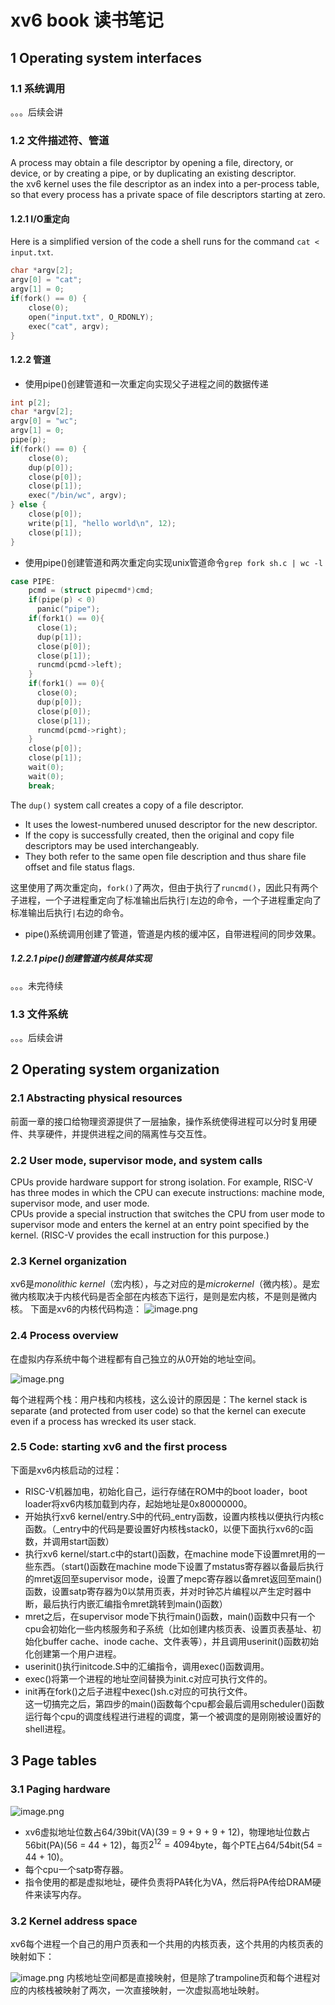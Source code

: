 # xv6 book 读书笔记
## 1 Operating system interfaces
### 1.1 系统调用
。。。后续会讲
### 1.2 文件描述符、管道
A process may obtain a file descriptor by opening a file, directory, or device, or by creating a pipe, or by duplicating an existing descriptor.             
the xv6 kernel uses the file descriptor as an index into a per-process table, so that every process has a private space of file descriptors starting at zero.
#### 1.2.1 I/O重定向
Here is a simplified version of the code a shell runs for the command `cat < input.txt`.
```c
char *argv[2];
argv[0] = "cat";
argv[1] = 0;
if(fork() == 0) {
    close(0);
    open("input.txt", O_RDONLY);
    exec("cat", argv);
}
```
#### 1.2.2 管道
* 使用pipe()创建管道和一次重定向实现父子进程之间的数据传递
```c
int p[2];
char *argv[2];
argv[0] = "wc";
argv[1] = 0;
pipe(p);
if(fork() == 0) {
    close(0);
    dup(p[0]);
    close(p[0]);
    close(p[1]);
    exec("/bin/wc", argv);
} else {
    close(p[0]);
    write(p[1], "hello world\n", 12);
    close(p[1]);
}
```
* 使用pipe()创建管道和两次重定向实现unix管道命令`grep fork sh.c | wc -l`
```c
case PIPE:
    pcmd = (struct pipecmd*)cmd;
    if(pipe(p) < 0)
      panic("pipe");
    if(fork1() == 0){
      close(1);
      dup(p[1]);
      close(p[0]);
      close(p[1]);
      runcmd(pcmd->left);
    }
    if(fork1() == 0){
      close(0);
      dup(p[0]);
      close(p[0]);
      close(p[1]);
      runcmd(pcmd->right);
    }
    close(p[0]);
    close(p[1]);
    wait(0);
    wait(0);
    break;
```
The `dup()` system call creates a copy of a file descriptor.

-   It uses the lowest-numbered unused descriptor for the new descriptor.
-   If the copy is successfully created, then the original and copy file descriptors may be used interchangeably.
-   They both refer to the same open file description and thus share file offset and file status flags.

这里使用了两次重定向，`fork()`了两次，但由于执行了`runcmd()`，因此只有两个子进程，一个子进程重定向了标准输出后执行`|`左边的命令，一个子进程重定向了标准输出后执行`|`右边的命令。
* pipe()系统调用创建了管道，管道是内核的缓冲区，自带进程间的同步效果。
##### 1.2.2.1 pipe()创建管道内核具体实现
。。。未完待续
### 1.3 文件系统
。。。后续会讲
## 2 Operating system organization
### 2.1 Abstracting physical resources
前面一章的接口给物理资源提供了一层抽象，操作系统使得进程可以分时复用硬件、共享硬件，并提供进程之间的隔离性与交互性。
### 2.2 User mode, supervisor mode, and system calls
CPUs provide hardware support for strong isolation. For example, RISC-V has three modes in which the CPU can execute instructions: machine mode, supervisor mode, and user mode.       
CPUs provide a special instruction that switches the CPU from user mode to supervisor mode and enters the kernel at an entry point specified by the kernel. (RISC-V provides the ecall instruction for this purpose.)
### 2.3 Kernel organization
xv6是*monolithic kernel*（宏内核），与之对应的是*microkernel*（微内核）。是宏微内核取决于内核代码是否全部在内核态下运行，是则是宏内核，不是则是微内核。
下面是xv6的内核代码构造：
![image.png](https://p6-juejin.byteimg.com/tos-cn-i-k3u1fbpfcp/9d857da415744e4a9fbbf7327e210eec~tplv-k3u1fbpfcp-jj-mark:0:0:0:0:q75.image#?w=577&h=729&s=134159&e=png&b=fffefe)
### 2.4 Process overview
在虚拟内存系统中每个进程都有自己独立的从0开始的地址空间。

![image.png](https://p1-juejin.byteimg.com/tos-cn-i-k3u1fbpfcp/d21e34669b3f440398a472705cbd3edf~tplv-k3u1fbpfcp-jj-mark:0:0:0:0:q75.image#?w=490&h=374&s=19422&e=png&b=ffffff)

每个进程两个栈：用户栈和内核栈，这么设计的原因是：The kernel stack is separate (and protected from user code) so that the kernel can execute even if a process has wrecked its user stack.
### 2.5 Code: starting xv6 and the first process
下面是xv6内核启动的过程：
* RISC-V机器加电，初始化自己，运行存储在ROM中的boot loader，boot loader将xv6内核加载到内存，起始地址是0x80000000。
* 开始执行xv6 kernel/entry.S中的代码_entry函数，设置内核栈以便执行内核c函数。（_entry中的代码是要设置好内核栈stack0，以便下面执行xv6的c函数，并调用start函数）
* 执行xv6 kernel/start.c中的start()函数，在machine mode下设置mret用的一些东西。（start()函数在machine mode下设置了mstatus寄存器以备最后执行的mret返回至supervisor mode，设置了mepc寄存器以备mret返回至main()函数，设置satp寄存器为0以禁用页表，并对时钟芯片编程以产生定时器中断，最后执行内嵌汇编指令mret跳转到main()函数）
* mret之后，在supervisor mode下执行main()函数，main()函数中只有一个cpu会初始化一些内核服务和子系统（比如创建内核页表、设置页表基址、初始化buffer cache、inode cache、文件表等），并且调用userinit()函数初始化创建第一个用户进程。
* userinit()执行initcode.S中的汇编指令，调用exec()函数调用。
* exec()将第一个进程的地址空间替换为init.c对应可执行文件的。
* init再在fork()之后子进程中exec()sh.c对应的可执行文件。         
这一切搞完之后，第四步的main()函数每个cpu都会最后调用scheduler()函数运行每个cpu的调度线程进行进程的调度，第一个被调度的是刚刚被设置好的shell进程。
## 3 Page tables
### 3.1 Paging hardware

![image.png](https://p6-juejin.byteimg.com/tos-cn-i-k3u1fbpfcp/5df0b26ed170435695cbb393702a8c58~tplv-k3u1fbpfcp-jj-mark:0:0:0:0:q75.image#?w=797&h=802&s=87587&e=png&b=fdfcfc)
* xv6虚拟地址位数占64/39bit(VA)(39 = 9 + 9 + 9 + 12)，物理地址位数占56bit(PA)(56 = 44 + 12)，每页$2^{12} = 4094$byte，每个PTE占64/54bit(54 = 44 + 10)。            
* 每个cpu一个satp寄存器。
* 指令使用的都是虚拟地址，硬件负责将PA转化为VA，然后将PA传给DRAM硬件来读写内存。
### 3.2 Kernel address space
xv6每个进程一个自己的用户页表和一个共用的内核页表，这个共用的内核页表的映射如下：

![image.png](https://p3-juejin.byteimg.com/tos-cn-i-k3u1fbpfcp/3372b932b2604b7ab97e6ae945584315~tplv-k3u1fbpfcp-jj-mark:0:0:0:0:q75.image#?w=825&h=823&s=86544&e=png&b=fefefe)
内核地址空间都是直接映射，但是除了trampoline页和每个进程对应的内核栈被映射了两次，一次直接映射，一次虚拟高地址映射。
